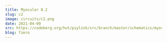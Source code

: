 ```yaml
---
title: Myocular 0.2
slug: c2
image: circuits/c2.png
date: 2021-04-09
src: https://codeberg.org/hut/psylink/src/branch/master/schematics/myocular0.2.sch
blog: fzero
---
```

